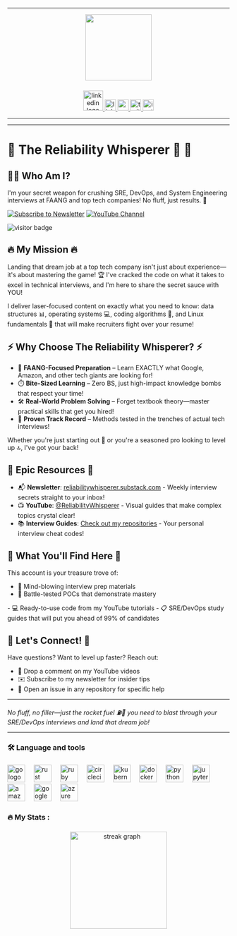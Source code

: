 
---

<div align="center">
  <img height="150" src="https://media.giphy.com/media/M9gbBd9nbDrOTu1Mqx/giphy.gif"  />
</div>

###

<div align="center">
  <a href="https://reliabilitywhisperer.substack.com" target="_blank">
    <img src="https://substackcdn.com/image/fetch/f_auto,q_auto:good,fl_progressive:steep/https%3A%2F%2Fbucketeer-e05bbc84-baa3-437e-9518-adb32be77984.s3.amazonaws.com%2Fpublic%2Fimages%2F798849b7-ea95-46f3-9116-3237ceaab505_2832x1332.png" height="45" alt="linkedin logo"  />
  </a>
  
  <a href="https://www.linkedin.com/in/reliability-whisperer/" target="_blank">
    <img src="https://img.shields.io/static/v1?message=LinkedIn&logo=linkedin&label=&color=0077B5&logoColor=white&labelColor=&style=for-the-badge" height="25" alt="linkedin logo"  />
  </a>
  
  <a href="https://www.youtube.com/@ReliabilityWhisperer" target="_blank">
    <img src="https://img.shields.io/static/v1?message=Youtube&logo=youtube&label=&color=FF0000&logoColor=white&labelColor=&style=for-the-badge" height="25" alt="youtube logo"  />
  </a>
  
  <a href="https://x.com/home?lang=en" target="_blank">
    <img src="https://img.shields.io/static/v1?message=Twitter&logo=twitter&label=&color=1DA1F2&logoColor=white&labelColor=&style=for-the-badge" height="25" alt="twitter logo"  />
  </a>
  
  <a href="https://www.instagram.com/reliabilitywhisperer/" target="_blank">
    <img src="https://img.shields.io/static/v1?message=Instagram&logo=instagram&label=&color=E4405F&logoColor=white&labelColor=&style=for-the-badge" height="25" alt="instagram logo"  />
  </a>
  
</div>

---

---

# 🚨 **The Reliability Whisperer** 🚨 👋

## 👨‍💻 Who Am I?
I'm your secret weapon for crushing SRE, DevOps, and System Engineering interviews at FAANG and top tech companies! No fluff, just results. 🎯

[![Subscribe to Newsletter](https://img.shields.io/badge/Subscribe-Substack-orange)](https://reliabilitywhisperer.substack.com/)
[![YouTube Channel](https://img.shields.io/badge/YouTube-The_Reliability_Whisperer-red)](https://www.youtube.com/@ReliabilityWhisperer)

![visitor badge](https://visitor-badge.laobi.icu/badge?page_id=reliabilitywhisperer.reliabilitywhisperer&)


## 🔥 My Mission 🔥

Landing that dream job at a top tech company isn't just about experience—it's about mastering the game! 🏆 I've cracked the code on what it takes to excel in technical interviews, and I'm here to share the secret sauce with YOU!

I deliver laser-focused content on exactly what you need to know: data structures 📊, operating systems 💻, coding algorithms 🧩, and Linux fundamentals 🐧 that will make recruiters fight over your resume!

## ⚡️ Why Choose The Reliability Whisperer? ⚡️

- 🎯 **FAANG-Focused Preparation** – Learn EXACTLY what Google, Amazon, and other tech giants are looking for!
- ⏱️ **Bite-Sized Learning** – Zero BS, just high-impact knowledge bombs that respect your time!
- 🛠️ **Real-World Problem Solving** – Forget textbook theory—master practical skills that get you hired!
- 🚀 **Proven Track Record** – Methods tested in the trenches of actual tech interviews!

Whether you're just starting out 🌱 or you're a seasoned pro looking to level up 🔝, I've got your back!

## 💎 Epic Resources 💎

- 📬 **Newsletter**: [reliabilitywhisperer.substack.com](https://reliabilitywhisperer.substack.com/) - Weekly interview secrets straight to your inbox!
- 📺 **YouTube**: [@ReliabilityWhisperer](https://www.youtube.com/@ReliabilityWhisperer) - Visual guides that make complex topics crystal clear!
- 📚 **Interview Guides**: [Check out my repositories](#repositories) - Your personal interview cheat codes!

## 📂 What You'll Find Here 📂

This account is your treasure trove of:
- 🧠 Mind-blowing interview prep materials
- 🔬 Battle-tested POCs that demonstrate mastery
</p>
- 💻 Ready-to-use code from my YouTube tutorials
- 📋 SRE/DevOps study guides that will put you ahead of 99% of candidates

## 🤝 Let's Connect! 🤝

Have questions? Want to level up faster? Reach out:
- 💬 Drop a comment on my YouTube videos
- ✉️ Subscribe to my newsletter for insider tips
- 🐛 Open an issue in any repository for specific help

---

*No fluff, no filler—just the rocket fuel ⛽🚀 you need to blast through your SRE/DevOps interviews and land that dream job!*

---

### 🛠 Language and tools


###

<div align="left">
  <img src="https://cdn.jsdelivr.net/gh/devicons/devicon/icons/go/go-original-wordmark.svg" height="40" alt="go logo"  />
  <img width="12" />
  <img src="https://cdn.jsdelivr.net/gh/devicons/devicon/icons/rust/rust-original.svg" height="40" alt="rust logo"  />
  <img width="12" />
  <img src="https://cdn.jsdelivr.net/gh/devicons/devicon/icons/ruby/ruby-plain-wordmark.svg" height="40" alt="ruby logo"  />
  <img width="12" />
  <img src="https://cdn.jsdelivr.net/gh/devicons/devicon/icons/circleci/circleci-plain.svg" height="40" alt="circleci logo"  />
  <img width="12" />
  <img src="https://cdn.jsdelivr.net/gh/devicons/devicon/icons/kubernetes/kubernetes-plain.svg" height="40" alt="kubernetes logo"  />
  <img width="12" />
  <img src="https://cdn.jsdelivr.net/gh/devicons/devicon/icons/docker/docker-plain-wordmark.svg" height="40" alt="docker logo"  />
  <img width="12" />
  <img src="https://cdn.jsdelivr.net/gh/devicons/devicon/icons/python/python-original.svg" height="40" alt="python logo"  />
  <img width="12" />
  <img src="https://cdn.jsdelivr.net/gh/devicons/devicon/icons/jupyter/jupyter-original.svg" height="40" alt="jupyter logo"  />
  <img width="12" />
  <img src="https://cdn.jsdelivr.net/gh/devicons/devicon/icons/amazonwebservices/amazonwebservices-line-wordmark.svg" height="40" alt="amazonwebservices logo"  />
  <img width="12" />
  <img src="https://cdn.jsdelivr.net/gh/devicons/devicon/icons/googlecloud/googlecloud-original.svg" height="40" alt="googlecloud logo"  />
  <img width="12" />
  <img src="https://cdn.jsdelivr.net/gh/devicons/devicon/icons/azure/azure-original.svg" height="40" alt="azure logo"  />
</div>

###

<h3 align="left">🔥   My Stats :</h3>

###

<div align="center">
  <img src="https://streak-stats.demolab.com?user=reliabilitywhisperer&locale=en&mode=daily&theme=dark&hide_border=false&border_radius=5&order=3" height="220" alt="streak graph"  />
</div>

###
